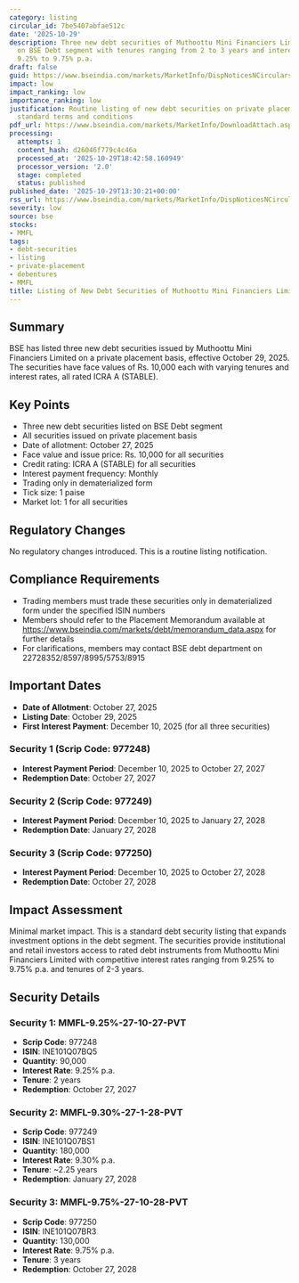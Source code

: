 ```yaml
---
category: listing
circular_id: 7be5407abfae512c
date: '2025-10-29'
description: Three new debt securities of Muthoottu Mini Financiers Limited listed
  on BSE Debt segment with tenures ranging from 2 to 3 years and interest rates between
  9.25% to 9.75% p.a.
draft: false
guid: https://www.bseindia.com/markets/MarketInfo/DispNoticesNCirculars.aspx?Noticeid={4CC59B62-580A-4873-AC75-B72AB5DD66B3}&noticeno=20251029-34&dt=10/29/2025&icount=34&totcount=60&flag=0
impact: low
impact_ranking: low
importance_ranking: low
justification: Routine listing of new debt securities on private placement basis with
  standard terms and conditions
pdf_url: https://www.bseindia.com/markets/MarketInfo/DownloadAttach.aspx?id=20251029-34&attachedId=
processing:
  attempts: 1
  content_hash: d26046f779c4c46a
  processed_at: '2025-10-29T18:42:58.160949'
  processor_version: '2.0'
  stage: completed
  status: published
published_date: '2025-10-29T13:30:21+00:00'
rss_url: https://www.bseindia.com/markets/MarketInfo/DispNoticesNCirculars.aspx?Noticeid={4CC59B62-580A-4873-AC75-B72AB5DD66B3}&noticeno=20251029-34&dt=10/29/2025&icount=34&totcount=60&flag=0
severity: low
source: bse
stocks:
- MMFL
tags:
- debt-securities
- listing
- private-placement
- debentures
- MMFL
title: Listing of New Debt Securities of Muthoottu Mini Financiers Limited
---
```


## Summary

BSE has listed three new debt securities issued by Muthoottu Mini Financiers Limited on a private placement basis, effective October 29, 2025. The securities have face values of Rs. 10,000 each with varying tenures and interest rates, all rated ICRA A (STABLE).

## Key Points

- Three new debt securities listed on BSE Debt segment
- All securities issued on private placement basis
- Date of allotment: October 27, 2025
- Face value and issue price: Rs. 10,000 for all securities
- Credit rating: ICRA A (STABLE) for all securities
- Interest payment frequency: Monthly
- Trading only in dematerialized form
- Tick size: 1 paise
- Market lot: 1 for all securities

## Regulatory Changes

No regulatory changes introduced. This is a routine listing notification.

## Compliance Requirements

- Trading members must trade these securities only in dematerialized form under the specified ISIN numbers
- Members should refer to the Placement Memorandum available at https://www.bseindia.com/markets/debt/memorandum_data.aspx for further details
- For clarifications, members may contact BSE debt department on 22728352/8597/8995/5753/8915

## Important Dates

- **Date of Allotment**: October 27, 2025
- **Listing Date**: October 29, 2025
- **First Interest Payment**: December 10, 2025 (for all three securities)

### Security 1 (Scrip Code: 977248)
- **Interest Payment Period**: December 10, 2025 to October 27, 2027
- **Redemption Date**: October 27, 2027

### Security 2 (Scrip Code: 977249)
- **Interest Payment Period**: December 10, 2025 to January 27, 2028
- **Redemption Date**: January 27, 2028

### Security 3 (Scrip Code: 977250)
- **Interest Payment Period**: December 10, 2025 to October 27, 2028
- **Redemption Date**: October 27, 2028

## Impact Assessment

Minimal market impact. This is a standard debt security listing that expands investment options in the debt segment. The securities provide institutional and retail investors access to rated debt instruments from Muthoottu Mini Financiers Limited with competitive interest rates ranging from 9.25% to 9.75% p.a. and tenures of 2-3 years.

## Security Details

### Security 1: MMFL-9.25%-27-10-27-PVT
- **Scrip Code**: 977248
- **ISIN**: INE101Q07BQ5
- **Quantity**: 90,000
- **Interest Rate**: 9.25% p.a.
- **Tenure**: 2 years
- **Redemption**: October 27, 2027

### Security 2: MMFL-9.30%-27-1-28-PVT
- **Scrip Code**: 977249
- **ISIN**: INE101Q07BS1
- **Quantity**: 180,000
- **Interest Rate**: 9.30% p.a.
- **Tenure**: ~2.25 years
- **Redemption**: January 27, 2028

### Security 3: MMFL-9.75%-27-10-28-PVT
- **Scrip Code**: 977250
- **ISIN**: INE101Q07BR3
- **Quantity**: 130,000
- **Interest Rate**: 9.75% p.a.
- **Tenure**: 3 years
- **Redemption**: October 27, 2028